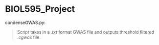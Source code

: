 # BIOL595_Project
condenseGWAS.py:
>Script takes in a <i>.txt</i> format GWAS file and outputs threshold 
filtered <i>.cgwas</i> file.